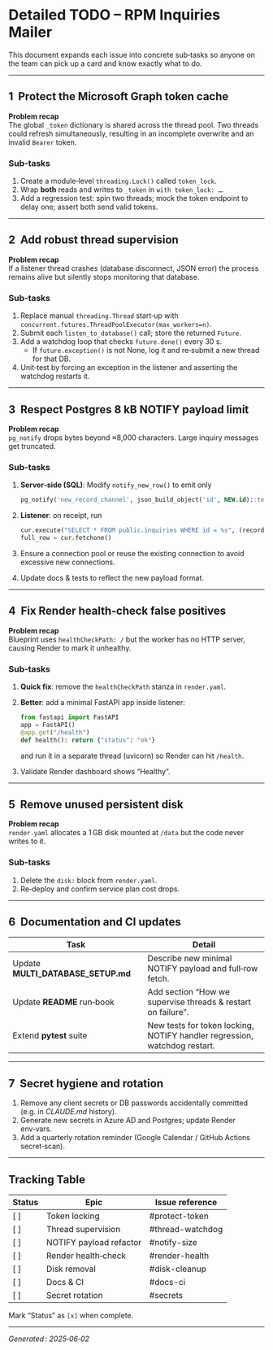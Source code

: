# Detailed TODO – RPM Inquiries Mailer

This document expands each issue into concrete sub‑tasks so anyone on the team can pick up a card and know exactly what to do.

---

## 1  Protect the Microsoft Graph token cache  

**Problem recap**  
The global `_token` dictionary is shared across the thread pool. Two threads could refresh simultaneously, resulting in an incomplete overwrite and an invalid `Bearer` token.

### Sub‑tasks

1. Create a module‑level `threading.Lock()` called `token_lock`.
2. Wrap **both** reads and writes to `_token` in `with token_lock: …`.
3. Add a regression test: spin two threads; mock the token endpoint to delay one; assert both send valid tokens.

---

## 2  Add robust thread supervision  

**Problem recap**  
If a listener thread crashes (database disconnect, JSON error) the process remains alive but silently stops monitoring that database.

### Sub‑tasks

1. Replace manual `threading.Thread` start‑up with `concurrent.futures.ThreadPoolExecutor(max_workers=n)`.
2. Submit each `listen_to_database()` call; store the returned `Future`.
3. Add a watchdog loop that checks `future.done()` every 30 s.  
   * If `future.exception()` is not None, log it and re‑submit a new thread for that DB.
4. Unit‑test by forcing an exception in the listener and asserting the watchdog restarts it.

---

## 3  Respect Postgres 8 kB NOTIFY payload limit  

**Problem recap**  
`pg_notify` drops bytes beyond ≈8,000 characters. Large inquiry messages get truncated.

### Sub‑tasks

1. **Server‑side (SQL)**: Modify `notify_new_row()` to emit only  

   ```sql
   pg_notify('new_record_channel', json_build_object('id', NEW.id)::text);
   ```

2. **Listener**: on receipt, run  

   ```python
   cur.execute("SELECT * FROM public.inquiries WHERE id = %s", (record["id"],))
   full_row = cur.fetchone()
   ```

3. Ensure a connection pool or reuse the existing connection to avoid excessive new connections.
4. Update docs & tests to reflect the new payload format.

---

## 4  Fix Render health‑check false positives  

**Problem recap**  
Blueprint uses `healthCheckPath: /` but the worker has no HTTP server, causing Render to mark it unhealthy.

### Sub‑tasks

1. **Quick fix**: remove the `healthCheckPath` stanza in `render.yaml`.
2. **Better**: add a minimal FastAPI app inside listener:

   ```python
   from fastapi import FastAPI
   app = FastAPI()
   @app.get("/health")
   def health(): return {"status": "ok"}
   ```

   and run it in a separate thread (uvicorn) so Render can hit `/health`.
3. Validate Render dashboard shows “Healthy”.

---

## 5  Remove unused persistent disk

**Problem recap**  
`render.yaml` allocates a 1 GB disk mounted at `/data` but the code never writes to it.

### Sub‑tasks

1. Delete the `disk:` block from `render.yaml`.
2. Re‑deploy and confirm service plan cost drops.

---

## 6  Documentation and CI updates

| Task | Detail |
|------|--------|
| Update **MULTI_DATABASE_SETUP.md** | Describe new minimal NOTIFY payload and full‑row fetch. |
| Update **README** run‑book | Add section “How we supervise threads & restart on failure”. |
| Extend **pytest** suite | New tests for token locking, NOTIFY handler regression, watchdog restart. |

---

## 7  Secret hygiene and rotation

1. Remove any client secrets or DB passwords accidentally committed (e.g. in *CLAUDE.md* history).  
2. Generate new secrets in Azure AD and Postgres; update Render env‑vars.  
3. Add a quarterly rotation reminder (Google Calendar / GitHub Actions secret‑scan).

---

## Tracking Table

| Status | Epic | Issue reference |
|--------|------|-----------------|
| [ ] | Token locking | #protect-token |
| [ ] | Thread supervision | #thread-watchdog |
| [ ] | NOTIFY payload refactor | #notify-size |
| [ ] | Render health‑check | #render-health |
| [ ] | Disk removal | #disk-cleanup |
| [ ] | Docs & CI | #docs-ci |
| [ ] | Secret rotation | #secrets |

Mark “Status” as `[x]` when complete.

---

*Generated : 2025‑06‑02*

